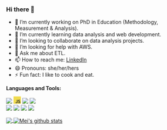 ### Hi there 👋

- 🔭 I’m currently working on PhD in Education (Methodology, Measurement & Analysis).
- 🌱 I’m currently learning data analysis and web development. 
- 👯 I’m looking to collaborate on data analysis projects. 
- 🤔 I’m looking for help with AWS.
- 💬 Ask me about ETL. 
- 📫 How to reach me: [LinkedIn](https://www.linkedin.com/in/meixi-yu)
- 😄 Pronouns: she/her/hers
- ⚡ Fun fact: I like to cook and eat.

**Languages and Tools:**  

<code><img height="20" src="https://camo.githubusercontent.com/9f7002fa85f5bc686e82076e686b18b1b56835800059e455b9f913a091d9083c/687474703a2f2f75706c6f61642e77696b696d656469612e6f72672f77696b6970656469612f636f6d6d6f6e732f7468756d622f632f63332f507974686f6e2d6c6f676f2d6e6f746578742e7376672f3230303070782d507974686f6e2d6c6f676f2d6e6f746578742e7376672e706e67"></code>
<code><img height="20" src="https://raw.githubusercontent.com/github/explore/80688e429a7d4ef2fca1e82350fe8e3517d3494d/topics/javascript/javascript.png"></code>
<code><img height="20" src="https://images.all-free-download.com/images/graphiclarge/html_5_vector_logo_148263.jpg"></code>
<code><img height="20" src="https://toppng.com/uploads/preview/html-css-js-icons-11563328364gmstz4ubs9.png"></code>    
<code><img height="20" src="https://pbs.twimg.com/profile_images/875787068621832193/HgKolWB5.jpg"></code> 
<code><img height="20" src="https://cdn2.iconfinder.com/data/icons/programming-50/64/206_programming-sql-data-database-512.png"></code> 
<code><img height="20" src="https://mpng.subpng.com/20190111/thz/kisspng-mongodb-logo-database-nosql-postgresql-how-to-create-an-outstanding-tech-stack-clickup-bl-5c391bdf9cff48.4731136215472465596431.jpg"></code> 
<code><img height="20" src="https://symbols.getvecta.com/stencil_95/16_sas.6e75a1709f.jpg"></code> 

<a href="https://github.com/iampawan">
  <img align="center" src="https://github-readme-stats.vercel.app/api/top-langs/?username=Masiesworld&theme=light&hide_langs_below=1" />
</a>

<a href="https://github.com/iampawan">
 <img align="center" src="https://github-readme-stats.vercel.app/api?username=Masiesworld&show_icons=true&theme=light&line_height=27" alt="Mei's github stats"/>
</a>
